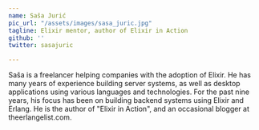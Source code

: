 ```yaml
---
name: Saša Jurić
pic_url: "/assets/images/sasa_juric.jpg"
tagline: Elixir mentor, author of Elixir in Action
github: ''
twitter: sasajuric

---
```

Saša is a freelancer helping companies with the adoption of Elixir. He has many years of experience building server systems, as well as desktop applications using various languages and technologies. For the past nine years, his focus has been on building backend systems using Elixir and Erlang. He is the author of "Elixir in Action", and an occasional blogger at theerlangelist.com.
